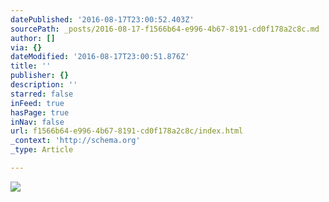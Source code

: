 ```yaml
---
datePublished: '2016-08-17T23:00:52.403Z'
sourcePath: _posts/2016-08-17-f1566b64-e996-4b67-8191-cd0f178a2c8c.md
author: []
via: {}
dateModified: '2016-08-17T23:00:51.876Z'
title: ''
publisher: {}
description: ''
starred: false
inFeed: true
hasPage: true
inNav: false
url: f1566b64-e996-4b67-8191-cd0f178a2c8c/index.html
_context: 'http://schema.org'
_type: Article

---
```

![](https://the-grid-user-content.s3-us-west-2.amazonaws.com/15d28923-9e4a-46e8-9372-7e3f3efc46fe.png)